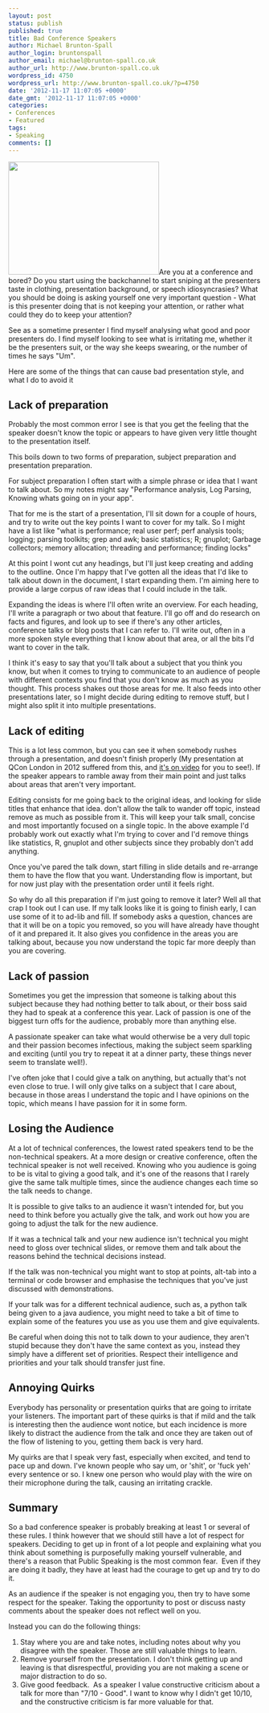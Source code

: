 ```yaml
---
layout: post
status: publish
published: true
title: Bad Conference Speakers
author: Michael Brunton-Spall
author_login: bruntonspall
author_email: michael@brunton-spall.co.uk
author_url: http://www.brunton-spall.co.uk
wordpress_id: 4750
wordpress_url: http://www.brunton-spall.co.uk/?p=4750
date: '2012-11-17 11:07:05 +0000'
date_gmt: '2012-11-17 11:07:05 +0000'
categories:
- Conferences
- Featured
tags:
- Speaking
comments: []
---
```

<p><a href="http://www.flickr.com/photos/dcbriccetti/5707870920/"><img class="alignleft size-medium wp-image-4753" title="Michael Brunton-Spall speaking at BASE by Dave Briccetti" src="http://www.brunton-spall.co.uk/wp-content/uploads/2012/11/bruntonspall-speaking-300x225.jpg" alt="" width="300" height="225" /></a>Are you at a conference and bored? Do you start using the backchannel to start sniping at the presenters taste in clothing, presentation background, or speech idiosyncrasies? What you should be doing is asking yourself one very important question - What is this presenter doing that is not keeping your attention, or rather what could they do to keep your attention?</p>
<p>See as a sometime presenter I find myself analysing what good and poor presenters do. I find myself looking to see what is irritating me, whether it be the presenters suit, or the way she keeps swearing, or the number of times he says "Um".</p>
<p>Here are some of the things that can cause bad presentation style, and what I do to avoid it</p>
<h2>Lack of preparation</h2>
<p>Probably the most common error I see is that you get the feeling that the speaker doesn't know the topic or appears to have given very little thought to the presentation itself.</p>
<p>This boils down to two forms of preparation, subject preparation and presentation preparation.</p>
<p>For subject preparation I often start with a simple phrase or idea that I want to talk about. So my notes might say "Performance analysis, Log Parsing, Knowing whats going on in your app".</p>
<p>That for me is the start of a presentation, I'll sit down for a couple of hours, and try to write out the key points I want to cover for my talk. So I might have a list like "what is performance; real user perf; perf analysis tools; logging; parsing toolkits; grep and awk; basic statistics; R; gnuplot; Garbage collectors; memory allocation; threading and performance; finding locks"</p>
<p>At this point I wont cut any headings, but I'll just keep creating and adding to the outline. Once I'm happy that I've gotten all the ideas that I'd like to talk about down in the document, I start expanding them. I'm aiming here to provide a large corpus of raw ideas that I could include in the talk.</p>
<p>Expanding the ideas is where I'll often write an overview. For each heading, I'll write a paragraph or two about that feature. I'll go off and do research on facts and figures, and look up to see if there's any other articles, conference talks or blog posts that I can refer to. I'll write out, often in a more spoken style everything that I know about that area, or all the bits I'd want to cover in the talk.</p>
<p>I think it's easy to say that you'll talk about a subject that you think you know, but when it comes to trying to communicate to an audience of people with different contexts you find that you don't know as much as you thought. This process shakes out those areas for me. It also feeds into other presentations later, so I might decide during editing to remove stuff, but I might also split it into multiple presentations.</p>
<h2>Lack of editing</h2>
<p>This is a lot less common, but you can see it when somebody rushes through a presentation, and doesn't finish properly (My presentation at QCon London in 2012 suffered from this, and <a href="http://www.infoq.com/presentations/Architecting-for-Failure-at-the-Guardian">it's on video</a> for you to see!). If the speaker appears to ramble away from their main point and just talks about areas that aren't very important.</p>
<p>Editing consists for me going back to the original ideas, and looking for slide titles that enhance that idea. don't allow the talk to wander off topic, instead remove as much as possible from it. This will keep your talk small, concise and most importantly focused on a single topic. In the above example I'd probably work out exactly what I'm trying to cover and I'd remove things like statistics, R, gnuplot and other subjects since they probably don't add anything.</p>
<p>Once you've pared the talk down, start filling in slide details and re-arrange them to have the flow that you want. Understanding flow is important, but for now just play with the presentation order until it feels right.</p>
<p>So why do all this preparation if I'm just going to remove it later? Well all that crap I took out I can use. If my talk looks like it is going to finish early, I can use some of it to ad-lib and fill. If somebody asks a question, chances are that it will be on a topic you removed, so you will have already have thought of it and prepared it. It also gives you confidence in the areas you are talking about, because you now understand the topic far more deeply than you are covering.</p>
<h2>Lack of passion</h2>
<p>Sometimes you get the impression that someone is talking about this subject because they had nothing better to talk about, or their boss said they had to speak at a conference this year. Lack of passion is one of the biggest turn offs for the audience, probably more than anything else.</p>
<p>A passionate speaker can take what would otherwise be a very dull topic and their passion becomes infectious, making the subject seem sparkling and exciting (until you try to repeat it at a dinner party, these things never seem to translate well!).</p>
<p>I've often joke that I could give a talk on anything, but actually that's not even close to true. I will only give talks on a subject that I care about, because in those areas I understand the topic and I have opinions on the topic, which means I have passion for it in some form.</p>
<h2>Losing the Audience</h2>
<p>At a lot of technical conferences, the lowest rated speakers tend to be the non-technical speakers. At a more design or creative conference, often the technical speaker is not well received. Knowing who you audience is going to be is vital to giving a good talk, and it's one of the reasons that I rarely give the same talk multiple times, since the audience changes each time so the talk needs to change.</p>
<p>It is possible to give talks to an audience it wasn't intended for, but you need to think before you actually give the talk, and work out how you are going to adjust the talk for the new audience.</p>
<p>If it was a technical talk and your new audience isn't technical you might need to gloss over technical slides, or remove them and talk about the reasons behind the technical decisions instead.</p>
<p>If the talk was non-technical you might want to stop at points, alt-tab into a terminal or code browser and emphasise the techniques that you've just discussed with demonstrations.</p>
<p>If your talk was for a different technical audience, such as, a python talk being given to a java audience, you might need to take a bit of time to explain some of the features you use as you use them and give equivalents.</p>
<p>Be careful when doing this not to talk down to your audience, they aren't stupid because they don't have the same context as you, instead they simply have a different set of priorities. Respect their intelligence and priorities and your talk should transfer just fine.</p>
<h2>Annoying Quirks</h2>
<p>Everybody has personality or presentation quirks that are going to irritate your listeners. The important part of these quirks is that if mild and the talk is interesting then the audience wont notice, but each incidence is more likely to distract the audience from the talk and once they are taken out of the flow of listening to you, getting them back is very hard.</p>
<p>My quirks are that I speak very fast, especially when excited, and tend to pace up and down. I've known people who say um, or 'shit', or 'fuck yeh' every sentence or so. I knew one person who would play with the wire on their microphone during the talk, causing an irritating crackle.</p>
<h2>Summary</h2>
<p>So a bad conference speaker is probably breaking at least 1 or several of these rules. I think however that we should still have a lot of respect for speakers. Deciding to get up in front of a lot people and explaining what you think about something is purposefully making yourself vulnerable, and there's a reason that Public Speaking is the most common fear.  Even if they are doing it badly, they have at least had the courage to get up and try to do it.</p>
<p>As an audience if the speaker is not engaging you, then try to have some respect for the speaker. Taking the opportunity to post or discuss nasty comments about the speaker does not reflect well on you.</p>
<p>Instead you can do the following things:</p>
<ol>
<li>Stay where you are and take notes, including notes about why you disagree with the speaker. Those are still valuable things to learn.</li>
<li>Remove yourself from the presentation. I don't think getting up and leaving is that disrespectful, providing you are not making a scene or major distraction to do so.</li>
<li>Give good feedback.  As a speaker I value constructive criticism about a talk for more than "7/10 - Good". I want to know why I didn't get 10/10, and the constructive criticism is far more valuable for that.</li>
</ol>

